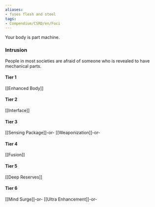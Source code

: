 ```yaml
---
aliases:
- fuses flesh and steel
tags:
- Compendium/CSRD/en/Foci
---
```


Your body is part machine.
 ### Intrusion
People in most societies are afraid of someone who is revealed to have mechanical parts.

#### Tier 1
[[Enhanced Body]]
#### Tier 2
[[Interface]]
#### Tier 3
[[Sensing Package]]-or-
[[Weaponization]]-or-
#### Tier 4
[[Fusion]]
#### Tier 5
[[Deep Reserves]]
#### Tier 6
[[Mind Surge]]-or-
[[Ultra Enhancement]]-or-
